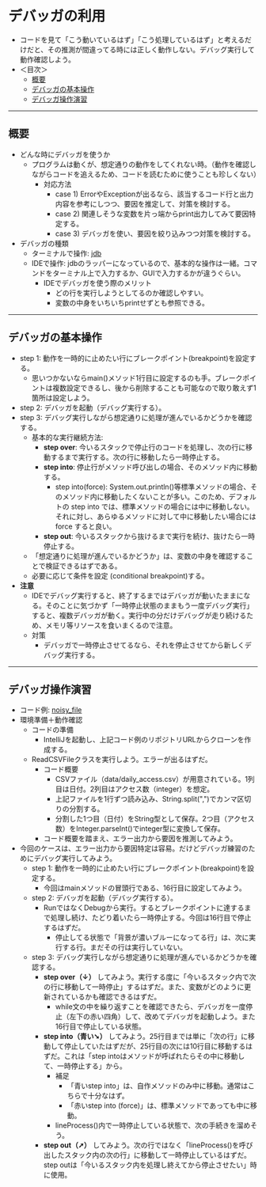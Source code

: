 # デバッガの利用
- コードを見て「こう動いているはず」「こう処理しているはず」と考えるだけだと、その推測が間違ってる時には正しく動作しない。デバッグ実行して動作確認しよう。
- ＜目次＞
  - <a href="#intro">概要</a>
  - <a href="#flow">デバッガの基本操作</a>
  - <a href="#tutorial">デバッガ操作演習</a>

<hr>

## <a name="intro">概要</a>
- どんな時にデバッガを使うか
  - プログラムは動くが、想定通りの動作をしてくれない時。（動作を確認しながらコードを追えるため、コードを読むために使うことも珍しくない）
    - 対応方法
      - case 1) ErrorやExceptionが出るなら、該当するコード行と出力内容を参考にしつつ、要因を推定して、対策を検討する。
      - case 2) 関連しそうな変数を片っ端からprint出力してみて要因特定する。
      - case 3) デバッガを使い、要因を絞り込みつつ対策を検討する。
- デバッガの種類
  - ターミナルで操作: [jdb](https://docs.oracle.com/javase/8/docs/technotes/tools/windows/jdb.html)
  - IDEで操作: jdbのラッパーになっているので、基本的な操作は一緒。コマンドをターミナル上で入力するか、GUIで入力するかが違うぐらい。
    - IDEでデバッガを使う際のメリット
      - どの行を実行しようとしてるのか確認しやすい。
      - 変数の中身をいちいちprintせずとも参照できる。

<hr>

## <a name="flow">デバッガの基本操作</a>
- step 1: 動作を一時的に止めたい行にブレークポイント(breakpoint)を設定する。
  - 思いつかないならmain()メソッド1行目に設定するのも手。ブレークポイントは複数設定できるし、後から削除することも可能なので取り敢えず1箇所は設定しよう。
- step 2: デバッガを起動（デバッグ実行する）。
- step 3: デバッグ実行しながら想定通りに処理が進んでいるかどうかを確認する。
  - 基本的な実行継続方法:
    - **step over**: 今いるスタックで停止行のコードを処理し、次の行に移動するまで実行する。次の行に移動したら一時停止する。
    - **step into**: 停止行がメソッド呼び出しの場合、そのメソッド内に移動する。
      - step into(force): System.out.println()等標準メソッドの場合、そのメソッド内に移動したくないことが多い。このため、デフォルトの step into では、標準メソッドの場合には中に移動しない。それに対し、あらゆるメソッドに対して中に移動したい場合には force すると良い。
    - **step out**: 今いるスタックから抜けるまで実行を続け、抜けたら一時停止する。
  - 「想定通りに処理が進んでいるかどうか」は、変数の中身を確認することで検証できるはずである。
  - 必要に応じて条件を設定 (conditional breakpoint)する。
- **注意**
  - IDEでデバッグ実行すると、終了するまではデバッガが動いたままになる。そのことに気づかず「一時停止状態のままもう一度デバッグ実行」すると、複数デバッガが動く。実行中の分だけデバッグが走り続けるため、メモリ等リソースを食いまくるので注意。
  - 対策
    - デバッガで一時停止させてるなら、それを停止させてから新しくデバッグ実行する。

<hr>

## <a name="tutorial">デバッガ操作演習</a>
- コード例: [noisy_file](https://github.com/naltoma/noisy_file)
- 環境準備＋動作確認
  - コードの準備
    - IntelliJを起動し、上記コード例のリポジトリURLからクローンを作成する。
  - ReadCSVFileクラスを実行しよう。エラーが出るはずだ。
    - コード概要
      - CSVファイル（data/daily_access.csv）が用意されている。1列目は日付。2列目はアクセス数（integer）を想定。
      - 上記ファイルを1行ずつ読み込み、String.split(",")でカンマ区切りの分割する。
      - 分割した1つ目（日付）をString型として保存。2つ目（アクセス数）をInteger.parseInt()でinteger型に変換して保存。
    - コード概要を踏まえ、エラー出力から要因を推測してみよう。
- 今回のケースは、エラー出力から要因特定は容易。だけどデバッガ練習のためにデバッグ実行してみよう。
  - step 1: 動作を一時的に止めたい行にブレークポイント(breakpoint)を設定する。
    - 今回はmainメソッドの冒頭行である、16行目に設定してみよう。
  - step 2: デバッガを起動（デバッグ実行する）。
    - RunではなくDebugから実行。するとブレークポイントに達するまで処理し続け、たどり着いたら一時停止する。今回は16行目で停止するはずだ。
      - 停止してる状態で「背景が濃いブルーになってる行」は、次に実行する行。まだその行は実行していない。
  - step 3: デバッグ実行しながら想定通りに処理が進んでいるかどうかを確認する。
    - **step over（↓）** してみよう。実行する度に「今いるスタック内で次の行に移動して一時停止」するはずだ。また、変数がどのように更新されているかも確認できるはずだ。
      - while文の中を繰り返すことを確認できたら、デバッガを一度停止（左下の赤い四角）して、改めてデバッガを起動しよう。また16行目で停止している状態。
    - **step into（青い➘）** してみよう。25行目までは単に「次の行」に移動して停止していたはずだが、25行目の次には10行目に移動するはずだ。これは「step intoはメソッドが呼ばれたらその中に移動して、一時停止する」から。
      - 補足
        - 「青いstep into」は、自作メソッドのみ中に移動。通常はこちらで十分なはず。
        - 「赤いstep into (force)」は、標準メソッドであっても中に移動。
      - lineProcess()内で一時停止している状態で、次の手続きを溜めそう。
    - **step out（➚）** してみよう。次の行ではなく「lineProcess()を呼び出したスタック内の次の行」に移動して一時停止しているはずだ。step outは「今いるスタック内を処理し終えてから停止させたい」時に使用。
